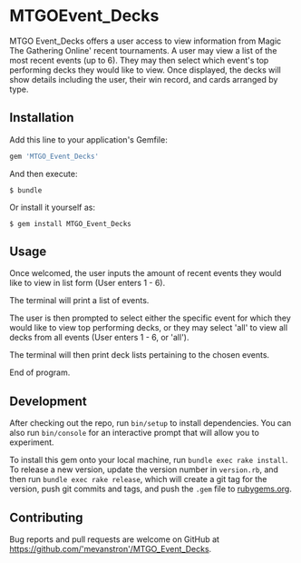 # MTGOEvent_Decks

MTGO Event_Decks offers a user access to view information from Magic The Gathering Online' recent tournaments.  A user may view a list of the most recent events (up to 6).  They may then select which event's top performing decks they would like to view.  Once displayed, the decks will show details including the user, their win record, and cards arranged by type.

## Installation

Add this line to your application's Gemfile:

```ruby
gem 'MTGO_Event_Decks'
```

And then execute:

    $ bundle

Or install it yourself as:

    $ gem install MTGO_Event_Decks

## Usage

Once welcomed, the user inputs the amount of recent events they would like to view in list form (User enters 1 - 6).

The terminal will print a list of events.

The user is then prompted to select either the specific event for which they would like to view top performing decks, or they may select 'all' to view all decks from all events (User enters 1 - 6, or 'all').

The terminal will then print deck lists pertaining to the chosen events.

End of program.

## Development

After checking out the repo, run `bin/setup` to install dependencies. You can also run `bin/console` for an interactive prompt that will allow you to experiment.

To install this gem onto your local machine, run `bundle exec rake install`. To release a new version, update the version number in `version.rb`, and then run `bundle exec rake release`, which will create a git tag for the version, push git commits and tags, and push the `.gem` file to [rubygems.org](https://rubygems.org).

## Contributing

Bug reports and pull requests are welcome on GitHub at https://github.com/'mevanstron'/MTGO_Event_Decks.

